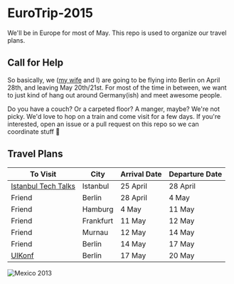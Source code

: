 # EuroTrip-2015
We'll be in Europe for most of May. This repo is used to organize our travel plans. 

## Call for Help

So basically, we ([my wife](https://twitter.com/ashleykrista) and I) are going to be flying into Berlin on April 28th, and leaving May 20th/21st. For most of the time in between, we want to just kind of hang out around Germany(ish) and meet awesome people. 

Do you have a couch? Or a carpeted floor? A manger, maybe? We're not picky. We'd love to hop on a train and come visit for a few days. If you're interested, open an issue or a pull request on this repo so we can coordinate stuff :tada:

## Travel Plans

| To Visit | City | Arrival Date | Departure Date
| -------- | ---- | ------------ | --------------
| [Istanbul Tech Talks](http://www.istanbultechtalks.com) | Istanbul | 25 April | 28 April
| Friend | Berlin | 28 April | 4 May
| Friend | Hamburg | 4 May | 11 May
| Friend | Frankfurt | 11 May | 12 May
| Friend | Murnau | 12 May | 14 May
| Friend | Berlin | 14 May | 17 May
| [UIKonf](http://www.uikonf.com) | Berlin | 17 May | 20 May 

![Mexico 2013](https://scontent-lga.xx.fbcdn.net/hphotos-ash2/v/t1.0-9/1236488_10153172345200104_1539918335_n.jpg?oh=789e80fb5735b91f551b8aed1bedd14b&oe=55B23528)

